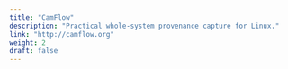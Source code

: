 ```yaml
---
title: "CamFlow"
description: "Practical whole-system provenance capture for Linux."
link: "http://camflow.org"
weight: 2
draft: false
---
```

